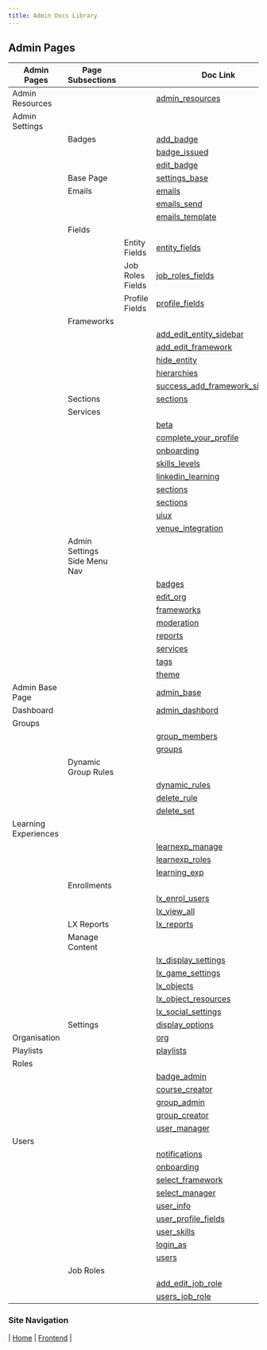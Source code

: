 ```yaml
---
title: Admin Docs Library
---
```


## Admin Pages


| Admin Pages | Page Subsections | | Doc Link |
| -------------- | ----------- | ----------- | ----------- |
| Admin Resources | | | [admin_resources](../html/admin_resources_page.html) |
| Admin Settings | | | |
| | Badges | | [add_badge](../html/add_badge_page.html) |
| | | | [badge_issued](../html/badge_issued_page.html) |
| | | | [edit_badge](../html/edit_badge_page.html) |
| | Base Page | | [settings_base](../html/settings_base_page.html) |
| | Emails | | [emails](../html/emails_base_page.html) |
| | | | [emails_send](../html/emails_send_email_page.html) |
| | | | [emails_template](../html/emails_templates_page.html) |
| | Fields | | |
| | | Entity Fields | [entity_fields](../html/entity_fields_page.html) |
| | | Job Roles Fields | [job_roles_fields](../html/job_roles_fields_page.html) |
| | | Profile Fields | [profile_fields](../html/profile_fields.html) |
| | Frameworks| | |
| | | | [add_edit_entity_sidebar](../html/add_edit_entity_sidebar.html) |
| | | | [add_edit_framework](../html/add_edit_framework_sidebar.html) |
| | | | [hide_entity](../html/hide_entity_modal.resource.html) |
| | | | [hierarchies](../html/hierarchies_page.html) |
| | | | [success_add_framework_sidebar](../html/success_add_framework_sidebar.html) |
| | Sections | | [sections](../html/sections_page.html) |
| | Services | | |
| | | | [beta](../html/beta_features_page.html) |
| | | | [complete_your_profile](../html/complete_your_profile_page.html) |
| | | | [onboarding](../html/service_onboarding_page.html) |
| | | | [skills_levels](../html/service_skills_and_levels_page.html) |
| | | | [linkedin_learning](../html/services_linkedin_learning_page.html) |
| | | | [sections](../html/services_sections_page.html) |
| | | | [sections](../html/services_sections_page.html) |
| | | | [uiux](../html/ui_ux_page.html) |
| | | | [venue_integration](../html/venue_integration_page.html) |
| | Admin Settings Side Menu Nav | | |
| | | | [badges](../html/badges_page.html) |
| | | | [edit_org](../html/edit_organisation_page.html) |
| | | | [frameworks](../html/frameworks_page.html) |
| | | | [moderation](../html/moderation_page.html) |
| | | | [reports](../html/reports_page.html) |
| | | | [services](../html/services_page.html) |
| | | | [tags](../html/tags_page.html) |
| | | | [theme](../html/theme_page.html) |
| Admin Base Page | | | [admin_base](../html/admin_base_page.html) |
| Dashboard | | | [admin_dashbord](../html/dashboard_page.html) |
| Groups | | | |
|  | | | [group_members](../html/group_members_tab.html) |
|  | | | [groups](../html/groups_page.html) |
| | Dynamic Group Rules | | |
| | | | [dynamic_rules](../html/dynamic_rules_tab.html) |
| | | | [delete_rule](../html/delete_rule_modal.html) |
| | | | [delete_set](../html/delete_set_modal.html) |
| Learning Experiences | | | |
| | | | [learnexp_manage](../html/learnexp_manage_content_page.html) |
| | | | [learnexp_roles](../html/learnexp_roles_page.html) |
| | | | [learning_exp](../html/learning_experience_page.html) |
| | Enrollments | | |
| | | | [lx_enrol_users](../html/learning_experience_enroll_users_page.html) |
| | | | [lx_view_all](../html/learning_experience_view_all_page.html) |
| | LX Reports | | [lx_reports](../html/learnexp_reports_page.html) |
| | Manage Content | | |
| | | | [lx_display_settings](../html/lx_manage_content_displaysettings_page.html) |
| | | | [lx_game_settings](../html/lx_manage_content_gamesettings_page.html) |
| | | | [lx_objects](../html/lx_manage_content_objects_page.html) |
| | | | [lx_object_resources](../html/lx_manage_content_objects_resources_modal.html) |
| | | | [lx_social_settings](../html/lx_manage_content_socialsettings_page.html) |
| | Settings | | [display_options](../html/display_options_accordian_page.html) |
| Organisation | | | [org](../html/organisation_page.html) |
| Playlists | | | [playlists](../html/play-lists_page.html) |
| Roles | | | |
| | | | [badge_admin](../html/badge_admin_page.html) |
| | | | [course_creator](../html/course_creator_page.html) |
| | | | [group_admin](../html/group_admin_page.html) |
| | | | [group_creator](../html/group_creator_page.html) |
| | | | [user_manager](../html/user_manager_base_page.html) |
| Users | | | |
| | | | [notifications](../html/notifications_page.html) |
| | | | [onboarding](../html/onboarding_page.html) |
| | | | [select_framework](../html/select_framework_sidebar.html) |
| | | | [select_manager](../html/select_manager_sidebar.html) |
| | | | [user_info](../html/user_information_page.html) |
| | | | [user_profile_fields](../html/user_profile_fields_page.html) |
| | | | [user_skills](../html/user_skills_and_levels_page.html) |
| | | | [login_as](../html/users_login_as_user.html) |
| | | | [users](../html/users_page.html) |
| | Job Roles | | |
| | | | [add_edit_job_role](../html/add_edit_job_role_sidebar.html) |
| | | | [users_job_role](../html/users_job_roles_page.html) |


### Site Navigation
| [Home](/index.md) | [Frontend](../sections/newfrontend.md) |